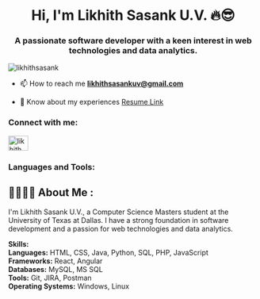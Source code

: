 <h1 align="center">Hi, I'm Likhith Sasank U.V. 🔥😎</h1>

<h3 align="center">A passionate software developer with a keen interest in web technologies and data analytics.</h3>

<p align="left"> <img src="https://komarev.com/ghpvc/?username=likhithsasank&label=Profile%20views&color=0e75b6&style=flat" alt="likhithsasank" /> </p>

- 📫 How to reach me **likhithsasankuv@gmail.com**

- 📄 Know about my experiences [Resume Link](https://drive.google.com/file/d/1uVOlROV4tmW0t_gXospSZogb62FwBaUW/view?usp=sharing)

<h3 align="left">Connect with me:</h3>
<p align="left">
<a href="https://www.linkedin.com/in/likhithsasankuv" target="blank"><img align="center" src="https://www.linkedin.com/in/likhith-sasank-uppalapati-venkata-222a261b5/" alt="likhith sasank uv" height="30" width="40" /></a>
</p>

<h3 align="left">Languages and Tools:</h3>
<p align="left">
<!-- Add icons for HTML, CSS, Java, Python, SQL, PHP, JavaScript, React, Angular, MySQL, MS SQL, Git, JIRA, Postman here -->
</p>


<h2> 👨‍🎓🙋‍♂️ About Me : </h2>

I'm Likhith Sasank U.V., a Computer Science Masters student at the University of Texas at Dallas. I have a strong foundation in software development and a passion for web technologies and data analytics.

<b>Skills:</b><br>
<b>Languages:</b> HTML, CSS, Java, Python, SQL, PHP, JavaScript<br>
<b>Frameworks:</b> React, Angular<br>
<b>Databases:</b> MySQL, MS SQL<br>
<b>Tools:</b> Git, JIRA, Postman<br>
<b>Operating Systems:</b> Windows, Linux<br>
